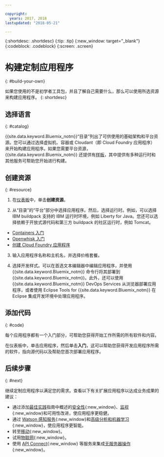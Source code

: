 ```yaml
---

copyright:
  years: 2017, 2018
lastupdated: "2018-05-21"

---
```


{:shortdesc: .shortdesc}
{:tip: .tip}
{:new_window: target="_blank"}
{:codeblock: .codeblock}
{:screen: .screen}

# 构建定制应用程序
{: #build-your-own}

如果您使用的不是初学者工具包，并且了解自己需要什么，那么可以使用所选资源来构建应用程序。
{: shortdesc}

## 选择语言
{: #catalog}

{{site.data.keyword.Bluemix_notm}}“目录”列出了可供使用的基础架构和平台资源。您可以通过选择虚拟机、容器或 Cloudant（即 Cloud Foundry 应用程序）来开始构建应用程序。如果您需要平台资源，{{site.data.keyword.Bluemix_notm}} 还提供有[样板](https://console.bluemix.net/catalog/?taxonomyNavigation=apps&category=blueprints)，其中提供有多种运行时和其他服务可帮助您开始进行构建。

## 创建资源
{: #resource}

1. 在[仪表板](https://console.bluemix.net/)中，单击**创建资源**。

2. 从“目录”的“平台”部分中选择应用程序。然后，选择运行时。例如，可以选择 IBM buildpack 支持的 IBM 运行时环境，例如 Liberty for Java。您还可以选择依赖于开放式源代码和第三方 buildpack 的社区运行时，例如 Tomcat。

  * [Containers 入门](../containers/container_index.html)
  * [Openwhisk 入门](../openwhisk/index.html)
  * [创建 Cloud Foundry 应用程序](../cfapps/index.html#creating_cloud_foundry_apps)

3. 输入应用程序名称和主机名，并选择价格套餐。

4. 选择开发样式。可以在首选文本编辑器中编辑应用程序，并使用 {{site.data.keyword.Bluemix_notm}} 命令行将其部署到 {{site.data.keyword.Bluemix_notm}}。此外，还可以使用 {{site.data.keyword.Bluemix_notm}} DevOps Services 从浏览器部署应用程序，或者使用 Eclipse Tools for {{site.data.keyword.Bluemix_notm}} 在 Eclipse 集成开发环境中处理应用程序。

## 添加代码
{: #code}

每个应用程序都有一个入门部分，可帮助您获得开始工作所需的所有软件和内容。

在仪表板中，单击应用程序，然后单击**入门**，这可以帮助您获得开发应用程序所需的软件，指向源代码以及帮助您首次部署应用程序。

## 后续步骤
{: #next}

继续定制应用程序以满足您的需求。查看以下有关扩展应用程序以达成业务成果的建议：

* 通过添加[最佳实践](best-practice.html)指南中概述的[安全性](https://console.bluemix.net/catalog/?taxonomyNavigation=data&category=security){:new_window}、[监视](https://console.bluemix.net/catalog/?category=devops){:new_window}和可用性改进，使应用程序更稳健。
* 通过 [Watson 感知服务](https://console.bluemix.net/catalog/?taxonomyNavigation=data&category=watson){:new_window}和[高级分析和机器学习](https://console.bluemix.net/catalog/?taxonomyNavigation=data&category=data){:new_window}，使应用程序更智能。
* 转至[移动](https://console.bluemix.net/catalog/?category=mobile){:new_window}。
* 试用[物联网](https://console.bluemix.net/catalog/?category=iot){:new_window}。
* 使用 [API Connect](https://console.bluemix.net/catalog/?category=integration){:new_window} 等服务来集成[无服务器操作](https://console.bluemix.net/catalog/?category=whisk){:new_window}。

